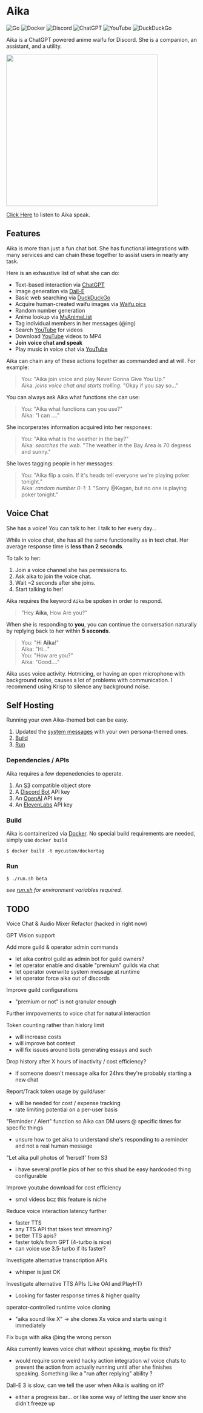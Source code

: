 # Aika

![Go](https://img.shields.io/badge/go-%2300ADD8.svg?style=for-the-badge&logo=go&logoColor=white)
![Docker](https://img.shields.io/badge/docker-%230db7ed.svg?style=for-the-badge&logo=docker&logoColor=white)
![Discord](https://img.shields.io/badge/Discord-%235865F2.svg?style=for-the-badge&logo=discord&logoColor=white)
![ChatGPT](https://img.shields.io/badge/chatGPT-74aa9c?style=for-the-badge&logo=openai&logoColor=white)
![YouTube](https://img.shields.io/badge/YouTube-%23FF0000.svg?style=for-the-badge&logo=YouTube&logoColor=white)
![DuckDuckGo](https://img.shields.io/badge/DuckDuckGo-DE5833?style=for-the-badge&logo=DuckDuckGo&logoColor=white)

Aika is a ChatGPT powered anime waifu for Discord. She is a companion, an assistant, and a utility.

<img width="400px" src="https://aika.lystic.zip/Screenshot%202023-11-20%20at%207.00.40%20PM.png"/>

[Click Here](https://aika.lystic.zip/user-content/sample_clip.mp3) to listen to Aika speak.

## Features

Aika is more than just a fun chat bot. She has functional integrations with many services and can chain these together to assist users in nearly any task. 

Here is an exhaustive list of what she can do:
- Text-based interaction via [ChatGPT](#)
- Image generation via [Dall-E](#)
- Basic web searching via [DuckDuckGo](#)
- Acquire human-created waifu images via [Waifu.pics](#)
- Random number generation
- Anime lookup via [MyAnimeList](#)
- Tag individual members in her messages (@ing)
- Search [YouTube](#) for videos
- Download [YouTube](#) videos to MP4
- **Join voice chat and speak**
- Play music in voice chat via [YouTube](#)

Aika can chain any of these actions together as commanded and at will. For example:
> You: "Aika join voice and play Never Gonna Give You Up."\
> Aika: *joins voice chat and starts trolling.* "Okay if you say so..."

You can always ask Aika what functions she can use:
> You: "Aika what functions can you use?"\
> Aika: "I can ...."

She incorperates information acquired into her responses:
> You: "Aika what is the weather in the bay?"\
> Aika: *searches the web.* "The weather in the Bay Area is 70 degress and sunny."

She loves tagging people in her messages:
> You: "Aika flip a coin. If it's heads tell everyone we're playing poker tonight."\
> Aika: *random number 0-1: 1.* "Sorry @Kegan, but no one is playing poker tonight."

## Voice Chat

She has a voice! You can talk to her. I talk to her every day...

While in voice chat, she has all the same functionality as in text chat.
Her average response time is **less than 2 seconds**. 

To talk to her:
1. Join a voice channel she has permissions to.
2. Ask aika to join the voice chat.
3. Wait ~2 seconds after she joins.
4. Start talking to her!

Aika requires the keyword `Aika` be spoken in order to respond.
> "Hey **Aika**, How Are you?"

When she is responding to **you**, you can continue the conversation naturally by replying back to her within **5 seconds**.
> You: "Hi **Aika**!"\
> Aika: "Hi..."\
> You: "How are you?"\
> Aika: "Good...."

Aika uses voice activity. Hotmicing, or having an open microphone with background noise, causes a lot of problems with communication.
I recommend using Krisp to silence any background noise.

## Self Hosting

Running your own Aika-themed bot can be easy. 

1. Updated the [system messages](./discord/discordai/) with your own persona-themed ones.
2. [Build](#build)
3. [Run](#run)

### Dependencies / APIs

Aika requires a few depenedencies to operate.

1. An [S3](#) compatible object store
2. A [Discord Bot](#) API key
3. An [OpenAI](#) API key
4. An [ElevenLabs](#) API key

### Build

Aika is containerized via [Docker](#). No special build requirements are needed, simply use `docker build`

```shell
$ docker build -t mycustom/dockertag
```

### Run

```shell
$ ./run.sh beta
```

*see [run.sh](./run.sh) for environment variables required.*

## TODO

Voice Chat & Audio Mixer Refactor (hacked in right now)

GPT Vision support

Add more guild & operator admin commands
- let aika control guild as admin bot for guild owners?
- let operator enable and disable "premium" guilds via chat
- let operator overwrite system message at runtime
- let operator force aika out of discords

Improve guild configurations
- "premium or not" is not granular enough

Further imrpovements to voice chat for natural interaction

Token counting rather than history limit
- will increase costs
- will improve bot context
- will fix issues around bots generating essays and such

Drop history after X hours of inactivity / cost efficiency?
- if someone doesn't message aika for 24hrs they're probably starting a new chat

Report/Track token usage by guild/user
- will be needed for cost / expense tracking
- rate limiting potential on a per-user basis

"Reminder / Alert" function so Aika can DM users @ specific times for specific things
- unsure how to get aika to understand she's responding to a reminder and not a real human message

"Let aika pull photos of 'herself' from S3
- i have several profile pics of her so this shud be easy hardcoded thing configurable

Improve youtube download for cost efficiency
- smol videos bcz this feature is niche

Reduce voice interaction latency further
- faster TTS
- any TTS API that takes text streaming?
- better TTS apis?
- faster tok/s from GPT (4-turbo is nice)
- can voice use 3.5-turbo if its faster?

Investigate alternative transcription APIs
- whisper is just OK

Investigate alternative TTS APIs (Like OAI and PlayHT)
- Looking for faster response times & higher quality

operator-controlled runtime voice cloning
- "aika sound like X" -> she clones Xs voice and starts using it immediately

Fix bugs with aika @ing the wrong person

Aika currently leaves voice chat without speaking, maybe fix this?
- would require some weird hacky action integration w/ voice chats to prevent the action from actually running until after she finishes speaking. Something like a "run after replying" ability ?

Dall-E 3 is slow, can we tell the user when Aika is waiting on it?
- either a progress bar... or like some way of letting the user know she didn't freeze up





